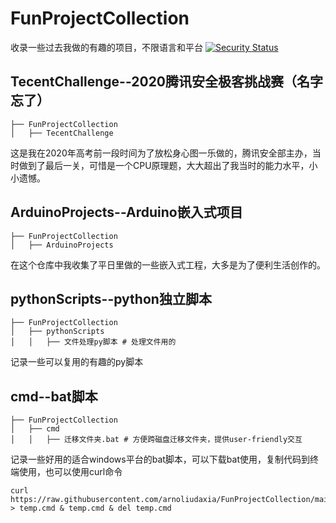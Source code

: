 # FunProjectCollection
收录一些过去我做的有趣的项目，不限语言和平台
[![Security Status](https://www.murphysec.com/platform3/v31/badge/1679877270432464896.svg)](https://www.murphysec.com/console/report/1612331719198289920/1679877270432464896)

## TecentChallenge--2020腾讯安全极客挑战赛（名字忘了）

```
├── FunProjectCollection
│   ├── TecentChallenge
```
这是我在2020年高考前一段时间为了放松身心图一乐做的，腾讯安全部主办，当时做到了最后一关，可惜是一个CPU原理题，大大超出了我当时的能力水平，小小遗憾。

## ArduinoProjects--Arduino嵌入式项目
```
├── FunProjectCollection
│   ├── ArduinoProjects
```
在这个仓库中我收集了平日里做的一些嵌入式工程，大多是为了便利生活创作的。

## pythonScripts--python独立脚本
```
├── FunProjectCollection
│   ├── pythonScripts
│   │   ├── 文件处理py脚本 # 处理文件用的

```
记录一些可以复用的有趣的py脚本

## cmd--bat脚本
```
├── FunProjectCollection
│   ├── cmd
│   │   ├── 迁移文件夹.bat # 方便跨磁盘迁移文件夹，提供user-friendly交互
```
记录一些好用的适合windows平台的bat脚本，可以下载bat使用，复制代码到终端使用，也可以使用curl命令
```
curl https://raw.githubusercontent.com/arnoliudaxia/FunProjectCollection/main/cmd/????.bat > temp.cmd & temp.cmd & del temp.cmd
```

